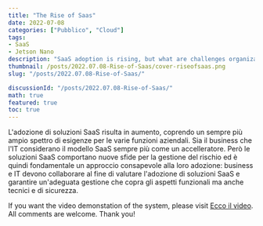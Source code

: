 ```yaml
---
title: "The Rise of Saas"
date: 2022-07-08
categories: ["Pubblico", "Cloud"]
tags:
- SaaS
- Jetson Nano
description: "SaaS adoption is rising, but what are challenges organizations need to consider?"
thumbnail: /posts/2022.07.08-Rise-of-Saas/cover-riseofsaas.png
slug: "/posts/2022.07.08-Rise-of-Saas/"

discussionId: "/posts/2022.07.08-Rise-of-Saas/"
math: true
featured: true
toc: true
---
```



L'adozione di soluzioni SaaS risulta in aumento, coprendo un sempre più ampio spettro di esigenze per le varie funzioni aziendali. Sia il business che l'IT considerano il modello SaaS sempre più come un accelleratore. Però le soluzioni SaaS comportano nuove sfide per la gestione del rischio ed è quindi fondamentale un approccio consapevole alla loro adozione: business e IT devono collaborare al fine di valutare l'adozione di soluzioni SaaS e garantire un'adeguata gestione che copra gli aspetti funzionali ma anche tecnici e di sicurezza.

If you want the video demonstation of the system, please visit [Ecco il video](https://owncloud.imolinfo.it/index.php/login?redirect_url=/index.php/f/1330928). All comments are welcome. Thank you!


